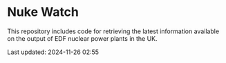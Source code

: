 # Nuke Watch

This repository includes code for retrieving the latest information available on the output of EDF nuclear power plants in the UK.

Last updated: 2024-11-26 02:55